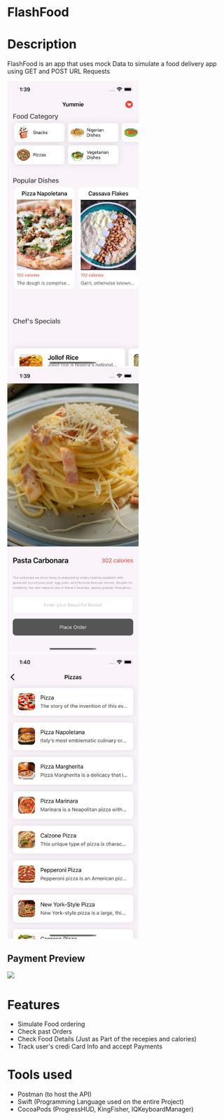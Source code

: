 # FlashFood

# Description 
FlashFood is an app that uses mock Data to simulate a food delivery app using GET and POST URL Requests


<p float="left">
  <img src="screenshots/ss1.jpg" width="300" />
  <img src="screenshots/ss2.jpg" width="300" /> 
  <img src="screenshots/ss3.jpg" width="300" />
</p>

## Payment Preview
<img src="https://s8.gifyu.com/images/ezgif.com-gif-maker.gif" width="300" width="300" />





# Features
- Simulate Food ordering
- Check past Orders
- Check Food Details (Just as Part of the recepies and calories)
- Track user's credi Card Info and accept Payments
# Tools used
- Postman (to host the API)
- Swift  (Programming Language used on the entire Project)
- CocoaPods (ProgressHUD, KingFisher, IQKeyboardManager)

